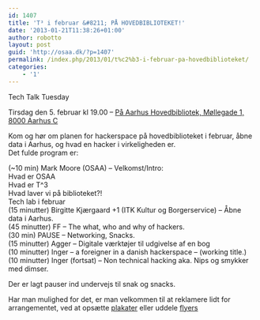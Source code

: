 ```yaml
---
id: 1407
title: 'T³ i februar &#8211; PÅ HOVEDBIBLIOTEKET!'
date: '2013-01-21T11:38:26+01:00'
author: robotto
layout: post
guid: 'http://osaa.dk/?p=1407'
permalink: /index.php/2013/01/t%c2%b3-i-februar-pa-hovedbiblioteket/
categories:
    - '1'
---
```


Tech Talk Tuesday

Tirsdag den 5. februar kl 19.00 – [På Aarhus Hovedbibliotek, Møllegade 1, 8000 Aarhus C](https://maps.google.com/maps?q=M%C3%B8llegade+1,+8000+Aarhus+C&hl=en&ie=UTF8&ll=56.156617,10.200183&spn=0.011652,0.03783&sll=56.15602,10.202651&sspn=0.011652,0.03783&t=h&hnear=M%C3%B8llegade+1,+8000+Aarhus,+Aarhus+C,+Denmark&z=16)

Kom og hør om planen for hackerspace på hovedbiblioteket i februar, åbne data i Aarhus, og hvad en hacker i virkeligheden er.  
Det fulde program er:

 (~10 min) Mark Moore (OSAA) – Velkomst/Intro:  
 Hvad er OSAA  
 Hvad er T^3  
 Hvad laver vi på biblioteket?!  
 Tech lab i februar  
 (15 minutter) Birgitte Kjærgaard +1 (ITK Kultur og Borgerservice) – Åbne data i Aarhus.  
 (45 minutter) FF – The what, who and why of hackers.  
 (30 min) PAUSE – Networking, Snacks.  
 (15 minutter) Agger – Digitale værktøjer til udgivelse af en bog  
 (10 minutter) Inger – a foreigner in a danish hackerspace – (working title.)  
 (10 minutter) Inger (fortsat) – Non technical hacking aka. Nips og smykker med dimser.

Der er lagt pauser ind undervejs til snak og snacks.

Har man mulighed for det, er man velkommen til at reklamere lidt for arrangementet, ved at opsætte [plakater](https://www.osaa.dk//wiki/images/T3_februar_2013_Posters_6stk_A3.pdf) eller uddele [flyers](https://www.osaa.dk//wiki/images/T3_februar_2013_FLYERS_6stk_%C2%BDA4.pdf)